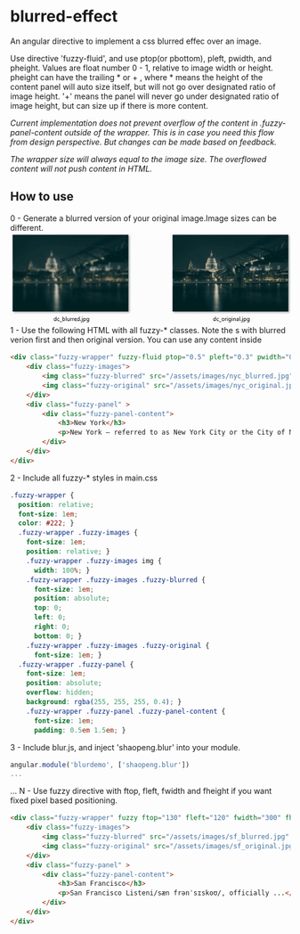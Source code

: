 blurred-effect
==============

An angular directive to implement a css blurred effec over an image. 

Use directive 'fuzzy-fluid', and use ptop(or pbottom), pleft, pwidth, and pheight. 
Values are float number 0 - 1, relative to image width or height. 
pheight can have the trailing * or + , where * means the height of the content panel will auto size itself, but will not go over designated ratio of image height. '+' means the panel will never go under designated ratio of image height, but can size up if there is more content. 

*Current implementation does not prevent overflow of the content in .fuzzy-panel-content outside of the wrapper. This is in case you need this flow from design perspective. But changes can be made based on feedback.*

*The wrapper size will always equal to the image size. The overflowed content will not push content in HTML.*

How to use
----------
0 - Generate a blurred version of your original image.Image sizes can be different. 
![alt text](https://raw.githubusercontent.com/szhangpitt/blurred-effect/master/original-blurred.JPG)
1 - Use the following HTML with all fuzzy-* classes. 
    Note the <img>s with blurred verion first and then original version. 
    You can use any content inside <div class="fuzzy-panel-content"></div>
```html
<div class="fuzzy-wrapper" fuzzy-fluid ptop="0.5" pleft="0.3" pwidth="0.7" pheight="0.4*"><!--  -->
	<div class="fuzzy-images">
		<img class="fuzzy-blurred" src="/assets/images/nyc_blurred.jpg" alt="unsplash.com/license">  
		<img class="fuzzy-original" src="/assets/images/nyc_original.jpg" alt="unsplash.com/license">
	</div>
	<div class="fuzzy-panel" >
		<div class="fuzzy-panel-content">
			<h3>New York</h3>
			<p>New York – referred to as New York City or the City of New York...</p>
		</div>
	</div>
</div>
```
2 - Include all fuzzy-* styles in main.css
```css
.fuzzy-wrapper {
  position: relative;
  font-size: 1em;
  color: #222; }
  .fuzzy-wrapper .fuzzy-images {
    font-size: 1em;
    position: relative; }
    .fuzzy-wrapper .fuzzy-images img {
      width: 100%; }
    .fuzzy-wrapper .fuzzy-images .fuzzy-blurred {
      font-size: 1em;
      position: absolute;
      top: 0;
      left: 0;
      right: 0;
      bottom: 0; }
    .fuzzy-wrapper .fuzzy-images .fuzzy-original {
      font-size: 1em; }
  .fuzzy-wrapper .fuzzy-panel {
    font-size: 1em;
    position: absolute;
    overflow: hidden;
    background: rgba(255, 255, 255, 0.4); }
    .fuzzy-wrapper .fuzzy-panel .fuzzy-panel-content {
      font-size: 1em;
      padding: 0.5em 1.5em; }
```
3 - Include blur.js, and inject 'shaopeng.blur' into your module. 
```javascript
angular.module('blurdemo', ['shaopeng.blur'])
...
```
...
N - Use fuzzy directive with ftop, fleft, fwidth and fheight if you want fixed pixel based positioning. 
```html
<div class="fuzzy-wrapper" fuzzy ftop="130" fleft="120" fwidth="300" fheight="400" >
	<div class="fuzzy-images">
		<img class="fuzzy-blurred" src="/assets/images/sf_blurred.jpg" alt="unsplash.com/license">  
		<img class="fuzzy-original" src="/assets/images/sf_original.jpg" alt="unsplash.com/license">
	</div>
	<div class="fuzzy-panel" >
		<div class="fuzzy-panel-content">
			<h3>San Francisco</h3>
			<p>San Francisco Listeni/sæn frənˈsɪskoʊ/, officially ...</p>
		</div>
	</div>
</div>
```
